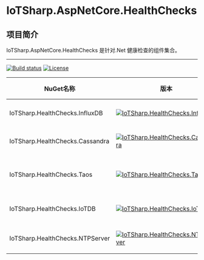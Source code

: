 # IoTSharp.AspNetCore.HealthChecks

## 项目简介


 IoTSharp.AspNetCore.HealthChecks  是针对.Net 健康检查的组件集合。
 

---

[![Build status](https://ci.appveyor.com/api/projects/status/rnbce8nb4x6jt94d?svg=true)](https://ci.appveyor.com/project/MaiKeBing/iotsharp-aspnetcore-healthchecks)
[![License](https://img.shields.io/github/license/MaiKeBing/iotsharp-aspnetcore-healthchecks.svg)](https://github.com/IoTSharp/IoTSharp.AspNetCore.HealthChecks/blob/main/LICENSE)



| NuGet名称    | 版本|下载量| 说明                                                     |
| ----------- | --------  | --------  | ------------------------------------------------------------ |
| IoTSharp.HealthChecks.InfluxDB |[![IoTSharp.HealthChecks.InfluxDB](https://img.shields.io/nuget/v/IoTSharp.HealthChecks.InfluxDB.svg)](https://www.nuget.org/packages/IoTSharp.HealthChecks.InfluxDB/) |![Nuget](https://img.shields.io/nuget/dt/IoTSharp.HealthChecks.InfluxDB) |InfluxDB 的健康检查组件。
| IoTSharp.HealthChecks.Cassandra |[![IoTSharp.HealthChecks.Cassandra](https://img.shields.io/nuget/v/IoTSharp.HealthChecks.Cassandra.svg)](https://www.nuget.org/packages/IoTSharp.HealthChecks.Cassandra/) |![Nuget](https://img.shields.io/nuget/dt/IoTSharp.HealthChecks.Cassandra)     |  Cassandra 的健康检查组件
| IoTSharp.HealthChecks.Taos |[![IoTSharp.HealthChecks.Taos](https://img.shields.io/nuget/v/IoTSharp.HealthChecks.Taos.svg)](https://www.nuget.org/packages/IoTSharp.HealthChecks.Taos/)  |  ![Nuget](https://img.shields.io/nuget/dt/IoTSharp.HealthChecks.Taos)| 供Asp.Net Core 使用的健康检查组件
| IoTSharp.HealthChecks.IoTDB |[![IoTSharp.HealthChecks.IoTDB](https://img.shields.io/nuget/v/IoTSharp.HealthChecks.IoTDB.svg)](https://www.nuget.org/packages/IoTSharp.HealthChecks.IoTDB/) |![Nuget](https://img.shields.io/nuget/dt/IoTSharp.HealthChecks.IoTDB)     |  IoTDB 的健康检查组件
| IoTSharp.HealthChecks.NTPServer |[![IoTSharp.HealthChecks.NTPServer](https://img.shields.io/nuget/v/IoTSharp.HealthChecks.NTPServer.svg)](https://www.nuget.org/packages/IoTSharp.HealthChecks.NTPServer/) |![Nuget](https://img.shields.io/nuget/dt/IoTSharp.HealthChecks.NTPServer)     |  NTP服务器的健康检查组件

 
